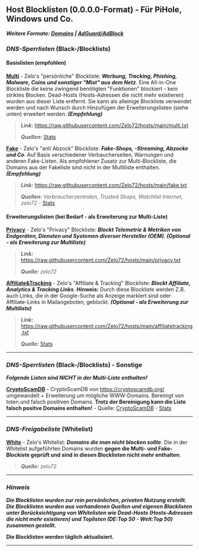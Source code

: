 ## Host Blocklisten (0.0.0.0-Format) - Für PiHole, Windows und Co.
***Weitere Formate: [Domains](https://github.com/Zelo72/rpi) | [AdGuard/AdBlock](https://github.com/Zelo72/adguard)***

### ***DNS-Sperrlisten*** (Black-/Blocklists)

#### Basislisten (empfohlen)

[**Multi**](https://raw.githubusercontent.com/Zelo72/hosts/main/multi.txt) - Zelo's "persönliche" Blockliste: ***Werbung, Tracking, Phishing, Malware, Coins und sonstiger "Mist" aus dem Netz***. Eine All-in-One Blockliste die keine zwingend benötigten "Funktionen" blockiert - kein striktes Blocken. Dead-Hosts (Hosts-Adressen die nicht mehr existieren) wurden aus dieser Liste entfernt. Sie kann als alleinige Blockliste verwendet werden und nach Wunsch durch Hinzufügen der Erweiterungslisten (siehe unten) erweitert werden. ***(Empfehlung)***  

> ***Link:*** https://raw.githubusercontent.com/Zelo72/hosts/main/multi.txt
> 
> ***Quellen:*** [Stats](https://github.com/Zelo72/hosts/blob/main/multi.stats)

[**Fake**](https://raw.githubusercontent.com/Zelo72/hosts/main/fake.txt) - Zelo's "anti Abzock" Blockliste: ***Fake-Shops, -Streaming, Abzocke und Co***. Auf Basis verschiedener Verbaucherseiten, Warnungen und anderen Fake-Listen. Als empfohlener Zusatz zur Multi-Blockliste, die Domains aus der Fakeliste sind nicht in der Multiliste enthalten. ***(Empfehlung)***  

> ***Link:*** https://raw.githubusercontent.com/Zelo72/hosts/main/fake.txt
> 
> ***Quellen:*** *Verbraucherzentralen, Trusted Shops, Watchlist Internet, zelo72* - [Stats](https://github.com/Zelo72/hosts/blob/main/fake.stats)

#### Erweiterungslisten (bei Bedarf - als Erweiterung zur Multi-Liste)

[**Privacy**](https://raw.githubusercontent.com/Zelo72/hosts/main/privacy.txt) - Zelo's "Privacy" Blockliste: ***Blockt Telemetrie & Metriken von Endgeräten, Diensten und Systemen diverser Hersteller (OEM)***. ***(Optional - als Erweiterung zur Multiliste)***  

> ***Link:*** https://raw.githubusercontent.com/Zelo72/hosts/main/privacy.txt
> 
> ***Quelle:*** *zelo72*

[**Affiliate&Tracking**](https://raw.githubusercontent.com/Zelo72/hosts/main/affiliatetracking.txt) - Zelo's "Affiliate & Tracking" Blockliste: ***Blockt Affiliate, Analytics & Tracking Links***.  **Hinweis:** Durch diese Blockliste werden Z.B. auch Links, die in der Google-Suche als Anzeige markiert sind oder Affiliate-Links in Mailangeboten, geblockt. ***(Optional - als Erweiterung zur Multiliste)***  

> ***Link:*** https://raw.githubusercontent.com/Zelo72/hosts/main/affiliatetracking.txt
> 
> ***Quelle:*** [Stats](https://github.com/Zelo72/hosts/blob/main/affiliatetracking.stats)

---

### ***DNS-Sperrlisten*** (Black-/Blocklists) - Sonstige

***Folgende Listen sind NICHT in der Multi-Liste enthalten!***

[**CryptoScamDB**](https://raw.githubusercontent.com/Zelo72/hosts/main/cryptoscamdb.txt) - CryptoScamDB von https://cryptoscamdb.org/ umgewandelt + Erweiterung um mögliche WWW-Domains. Bereinigt von toten und falsch positiven Domains. **Trotz der Bereinigung kann die Liste falsch positve Domains enthalten!** - Quelle: [CryptoScamDB](https://api.cryptoscamdb.org/v1/blacklist) - [Stats](https://github.com/Zelo72/hosts/blob/main/cryptoscamdb.stats)

---

### ***DNS-Freigabeliste*** (Whitelist)

[**White**](https://raw.githubusercontent.com/Zelo72/hosts/main/white.list) - Zelo's Whitelist: ***Domains die man nicht blocken sollte***. Die in der Whitelist aufgeführten Domains wurden **gegen die Multi- und Fake-Blockiste geprüft und sind in diesen Blocklisten nicht mehr enthalten**.

> ***Quelle:*** *zelo72*

---

### ***Hinweis***

***Die Blocklisten wurden zur rein persönlichen, privaten Nutzung erstellt. Die Blocklisten wurden aus vorhandenen Quellen und eigenen Blacklisten unter Berücksichtigung von Whitelisten wie Dead-Hosts (Hosts-Adressen die nicht mehr existieren) und Toplisten (DE:Top 50 - Welt:Top 50) zusammen gestellt.***

**Die Blocklisten werden täglich aktualisiert.**

---
